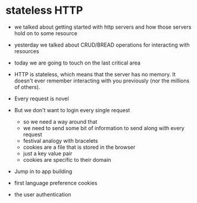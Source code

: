 # stateless HTTP
- we talked about getting started with http servers and how those servers hold on to some resource
- yesterday we talked about CRUD/BREAD operations for interacting with resources
- today we are going to touch on the last critical area

- HTTP is stateless, which means that the server has no memory. It doesn't ever remember interacting with you previously (nor the millions of others).
- Every request is novel
- But we don't want to login every single request
  - so we need a way around that
  - we need to send some bit of information to send along with every request
  - festival analogy with bracelets
  - cookies are a file that is stored in the browser
  - just a key value pair
  - cookies are specific to their domain

- Jump in to app building
- first language preference cookies
- the user authentication